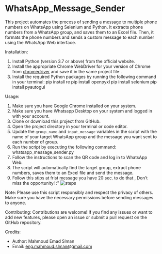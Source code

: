 # WhatsApp_Message_Sender
This project automates the process of sending a message to multiple phone numbers on WhatsApp using Selenium and Python. It extracts phone numbers from a WhatsApp group, and saves them to an Excel file. Then, it formats the phone numbers and sends a custom message to each number using the WhatsApp Web interface.


Installation:
1. Install Python (version 3.7 or above) from the official website.
2. Install the appropriate Chrome WebDriver for your version of Chrome from [chromedriver](https://chromedriver.chromium.org/downloads) and save it in the same project file . 
3. Install the required Python packages by running the following command in your terminal:
   pip install re
   pip install openpyxl
   pip install selenium
   pip install pyautogui


Usage:
1. Make sure you have Google Chrome installed on your system.
2. Make sure you have Whatsapp Desktop on your system and logged in with your account.
3. Clone or download this project from GitHub.
4. Open the project directory in your terminal or code editor.
5. Update the `group_name` and `input_message` variables in the script with the name of your target WhatsApp group and the message you want sent to each number of group.
6. Run the script by executing the following command:
   whatsapp_message_sender.py
7. Follow the instructions to scan the QR code and log in to WhatsApp Web.
8. The script will automatically find the target group, extract phone numbers, saves them to an Excel file and send the message.
9. Follow this stips at frist message you have 20 sec. to do that , Don't miss the opportunity! :"
     ![steps](https://github.com/MahmoudEmadSlman/WhatsApp_Message_Sender/assets/84009205/25ca9d81-db34-4503-9ba3-09c262e61bfc)

Note: Please use this script responsibly and respect the privacy of others. Make sure you have the necessary permissions before sending messages to anyone.

Contributing:
Contributions are welcome! If you find any issues or want to add new features, please open an issue or submit a pull request on the GitHub repository.

Credits:
- Author: Mahmoud Emad Slman
- Email: eng.mahmoud.slman@gmail.com
